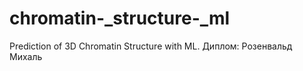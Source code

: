 # chromatin-_structure-_ml
Prediction​ ​of​ ​3D​ ​Chromatin​ ​Structure​ ​with​ ML. Диплом: Розенвальд Михаль
